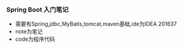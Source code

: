 ﻿### Spring Boot 入门笔记
* 需要有Spring,jdbc,MyBatis,tomcat,maven基础,ide为IDEA 201637
* note为笔记
* code为程序代码
